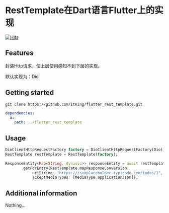 # RestTemplate在Dart语言Flutter上的实现

[![Hits](https://hitcount.itning.top?u=itning&r=itning)](https://github.com/itning/hit-count)

## Features

封装Http请求，使上层使用感知不到下层的实现。

默认实现为：Dio

## Getting started

`git clone https://github.com/itning/flutter_rest_template.git`

```yaml
dependencies:
  a:
    path: ../flutter_rest_template
```

## Usage

```dart
DioClientHttpRequestFactory factory = DioClientHttpRequestFactory(Dio());
RestTemplate restTemplate = RestTemplate(factory);

ResponseEntity<Map<String, dynamic>> responseEntity = await restTemplate
       .getForEntry(RestTemplate.mapResponseConversion,
            uriString: "https://jsonplaceholder.typicode.com/todos/1",
            acceptMediaTypes: [MediaType.applicationJson]);
```

## Additional information

Nothing...
